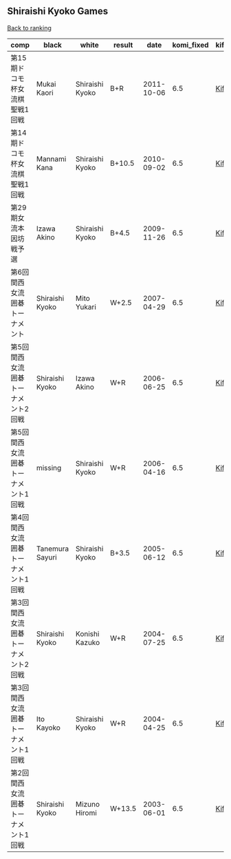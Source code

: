 ## Shiraishi Kyoko Games

[Back to ranking](index.md)




| **comp** | **black** | **white** | **result** | **date** | **komi_fixed** | **kifu** | 
| --- | --- | --- | --- | --- | --- | --- |
| 第15期ドコモ杯女流棋聖戦1回戦 | Mukai Kaori | Shiraishi Kyoko | B+R | 2011-10-06 | 6.5 | [Kifu](https://kifudepot.net/kifucontents.php?id=cL6ZEDFu2Yug%2FS0DaNtGqg%3D%3D) | 
| 第14期ドコモ杯女流棋聖戦1回戦 | Mannami Kana | Shiraishi Kyoko | B+10.5 | 2010-09-02 | 6.5 | [Kifu](https://kifudepot.net/kifucontents.php?id=7lbn6rSjuv7F%2Fd6ry5x0XA%3D%3D) | 
| 第29期女流本因坊戦予選 | Izawa Akino | Shiraishi Kyoko | B+4.5 | 2009-11-26 | 6.5 | [Kifu](https://kifudepot.net/kifucontents.php?id=cDU%2BX9O22nEA6WbTHjLrDg%3D%3D) | 
| 第6回関西女流囲碁トーナメント | Shiraishi Kyoko | Mito Yukari | W+2.5 | 2007-04-29 | 6.5 | [Kifu](https://kifudepot.net/kifucontents.php?id=99ESIL335a%2BD1WNvbnc%2FkA%3D%3D) | 
| 第5回関西女流囲碁トーナメント2回戦 | Shiraishi Kyoko | Izawa Akino | W+R | 2006-06-25 | 6.5 | [Kifu](https://kifudepot.net/kifucontents.php?id=V3TEYY83EmIe68dgLHtKVA%3D%3D) | 
| 第5回関西女流囲碁トーナメント1回戦 | missing | Shiraishi Kyoko | W+R | 2006-04-16 | 6.5 | [Kifu](https://kifudepot.net/kifucontents.php?id=HNULMZzBSc8bcf%2FmbcJbYw%3D%3D) | 
| 第4回関西女流囲碁トーナメント1回戦 | Tanemura Sayuri | Shiraishi Kyoko | B+3.5 | 2005-06-12 | 6.5 | [Kifu](https://kifudepot.net/kifucontents.php?id=4q4ZK1k1JLhSwQ0rMyjJTg%3D%3D) | 
| 第3回関西女流囲碁トーナメント2回戦 | Shiraishi Kyoko | Konishi Kazuko | W+R | 2004-07-25 | 6.5 | [Kifu](https://kifudepot.net/kifucontents.php?id=9epCLnWsY5TCzaweUCAfAg%3D%3D) | 
| 第3回関西女流囲碁トーナメント1回戦 | Ito Kayoko | Shiraishi Kyoko | W+R | 2004-04-25 | 6.5 | [Kifu](https://kifudepot.net/kifucontents.php?id=WfOz8Qcax1YDYWdvgok4ow%3D%3D) | 
| 第2回関西女流囲碁トーナメント1回戦 | Shiraishi Kyoko | Mizuno Hiromi | W+13.5 | 2003-06-01 | 6.5 | [Kifu](https://kifudepot.net/kifucontents.php?id=6zhB1DH21JaQslZqHE09fg%3D%3D) |




